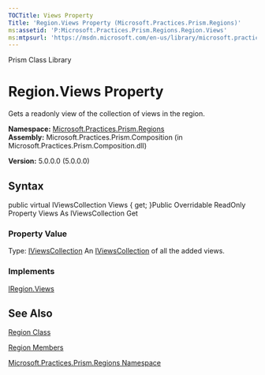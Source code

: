 ```yaml
---
TOCTitle: Views Property
Title: 'Region.Views Property (Microsoft.Practices.Prism.Regions)'
ms:assetid: 'P:Microsoft.Practices.Prism.Regions.Region.Views'
ms:mtpsurl: 'https://msdn.microsoft.com/en-us/library/microsoft.practices.prism.regions.region.views(v=pandp.50)'
---
```


Prism Class Library

Region.Views Property
=========================

Gets a readonly view of the collection of views in the region.

**Namespace:** [Microsoft.Practices.Prism.Regions](https://msdn.microsoft.com/library/microsoft.practices.prism.regions)
**Assembly:** Microsoft.Practices.Prism.Composition (in Microsoft.Practices.Prism.Composition.dll)

**Version:** 5.0.0.0 (5.0.0.0)

## Syntax


public virtual IViewsCollection Views { get; }Public Overridable ReadOnly Property Views As IViewsCollection Get
### Property Value

Type: [IViewsCollection](https://msdn.microsoft.com/library/microsoft.practices.prism.regions.iviewscollection)
An [IViewsCollection](https://msdn.microsoft.com/library/microsoft.practices.prism.regions.iviewscollection) of all the added views.
### Implements

[IRegion.Views](https://msdn.microsoft.com/library/microsoft.practices.prism.regions.iregion.views)

See Also
--------


[Region Class](https://msdn.microsoft.com/library/microsoft.practices.prism.regions.region)

[Region Members](https://msdn.microsoft.com/allmembers.t:microsoft.practices.prism.regions.region)

[Microsoft.Practices.Prism.Regions Namespace](https://msdn.microsoft.com/library/microsoft.practices.prism.regions)
